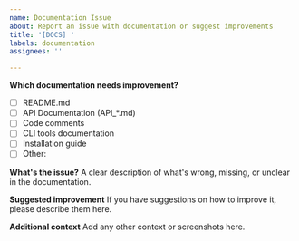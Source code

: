 ```yaml
---
name: Documentation Issue
about: Report an issue with documentation or suggest improvements
title: '[DOCS] '
labels: documentation
assignees: ''

---
```


**Which documentation needs improvement?**
- [ ] README.md
- [ ] API Documentation (API_*.md)
- [ ] Code comments
- [ ] CLI tools documentation
- [ ] Installation guide
- [ ] Other: 

**What's the issue?**
A clear description of what's wrong, missing, or unclear in the documentation.

**Suggested improvement**
If you have suggestions on how to improve it, please describe them here.

**Additional context**
Add any other context or screenshots here.

